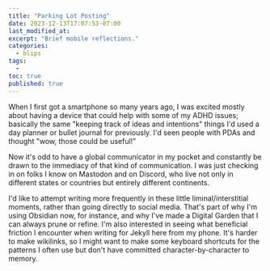 ```yaml
---
title: "Parking Lot Posting"
date: 2023-12-13T17:07:53-07:00
last_modified_at:  
excerpt: "Brief mobile reflections."  
categories: 
  - blips
tags: 
  -   
toc: true
published: true
---
```


When I first got a smartphone so many years ago, I was excited mostly about having a device that could help with some of my ADHD issues; basically the same "keeping track of ideas and intentions" things I'd used a day planner or bullet journal for previously. I'd seen people with PDAs and thought "wow, those could be useful!"  

Now it's odd to have a global communicator in my pocket and constantly be drawn to the immediacy of that kind of communication. I was just checking in on folks I know on Mastodon and on Discord, who live not only in different states or countries but entirely different continents.  

I'd like to attempt writing more frequently in these little liminal/interstitial moments, rather than going directly to social media. That's part of why I'm using Obsidian now, for instance, and why I've made a Digital Garden that I can always prune or refine. I'm also interested in seeing what beneficial friction I encounter when writing for Jekyll here from my phone. It's harder to make wikilinks, so I might want to make some keyboard shortcuts for the patterns I often use but don't have committed character-by-character to memory.